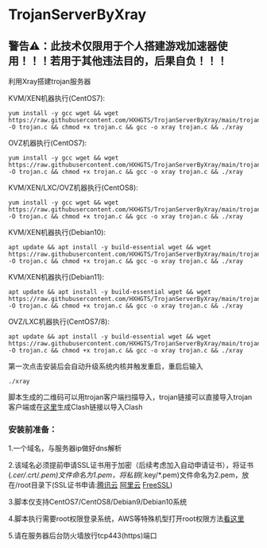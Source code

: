 # TrojanServerByXray

## 警告⚠：此技术仅限用于个人搭建游戏加速器使用！！！若用于其他违法目的，后果自负！！！

利用Xray搭建trojan服务器

KVM/XEN机器执行(CentOS7):
```
yum install -y gcc wget && wget https://raw.githubusercontent.com/HXHGTS/TrojanServerByXray/main/trojan.c -O trojan.c && chmod +x trojan.c && gcc -o xray trojan.c && ./xray
```

OVZ机器执行(CentOS7):
```
yum install -y gcc wget && wget https://raw.githubusercontent.com/HXHGTS/TrojanServerByXray/main/trojan_no_kernel_update.c -O trojan.c && chmod +x trojan.c && gcc -o xray trojan.c && ./xray
```

KVM/XEN/LXC/OVZ机器执行(CentOS8):
```
yum install -y gcc wget && wget https://raw.githubusercontent.com/HXHGTS/TrojanServerByXray/main/trojan_centos8.c -O trojan.c && chmod +x trojan.c && gcc -o xray trojan.c && ./xray
```

KVM/XEN机器执行(Debian10):
```
apt update && apt install -y build-essential wget && wget https://raw.githubusercontent.com/HXHGTS/TrojanServerByXray/main/trojan_debian10.c -O trojan.c && chmod +x trojan.c && gcc -o xray trojan.c && ./xray
```

KVM/XEN机器执行(Debian11):
```
apt update && apt install -y build-essential wget && wget https://raw.githubusercontent.com/HXHGTS/TrojanServerByXray/main/trojan_debian11.c -O trojan.c && chmod +x trojan.c && gcc -o xray trojan.c && ./xray
```

OVZ/LXC机器执行(CentOS7/8):
```
apt update && apt install -y build-essential wget && wget https://raw.githubusercontent.com/HXHGTS/TrojanServerByXray/main/trojan_no_kernel_update.c -O trojan.c && chmod +x trojan.c && gcc -o xray trojan.c && ./xray
```

第一次点击安装后会自动升级系统内核并触发重启，重启后输入
```
./xray
```

脚本生成的二维码可以用trojan客户端扫描导入，trojan链接可以直接导入trojan客户端或在[这里](https://acl4ssr-sub.github.io/)生成Clash链接以导入Clash

### 安装前准备：

1.一个域名，与服务器ip做好dns解析

2.该域名必须提前申请SSL证书用于加密（后续考虑加入自动申请证书），将证书(*.cer/*.crt/*.pem)文件命名为1.pem，将私钥(*.key/*.pem)文件命名为2.pem，放在/root目录下(SSL证书申请:[腾讯云](https://console.cloud.tencent.com/ssl) [阿里云](https://common-buy.aliyun.com/?spm=5176.b5912525.0.0.3c07GExwGExwfv&commodityCode=cas) [FreeSSL](https://freessl.cn/))

3.脚本仅支持CentOS7/CentOS8/Debian9/Debian10系统

4.脚本执行需要root权限登录系统，AWS等特殊机型打开root权限方法[看这里](https://hxhgts.github.io/AWSECSRoot/)

5.请在服务器后台防火墙放行tcp443(https)端口
